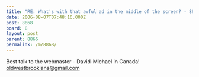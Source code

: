 ```yaml
---
title: "RE: What's with that awful ad in the middle of the screen? - 8868"
date: 2006-08-07T07:48:16.000Z
post: 8868
board: 8
layout: post
parent: 8866
permalink: /m/8868/
---
```

Best talk to the webmaster - David-Michael in Canada! oldwestbrookians@gmail.com

